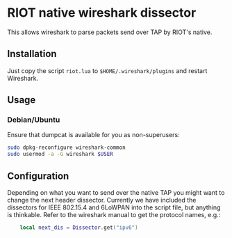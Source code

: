 # RIOT native wireshark dissector
This allows wireshark to parse packets send over TAP by RIOT's native.

## Installation
Just copy the script ``riot.lua`` to ``$HOME/.wireshark/plugins`` and restart
Wireshark.

## Usage
### Debian/Ubuntu
Ensure that dumpcat is available for you as non-superusers:

```bash
sudo dpkg-reconfigure wireshark-common
sudo usermod -a -G wireshark $USER
```

## Configuration
Depending on what you want to send over the native TAP you might want to change
the next header dissector. Currently we have included the dissectors for 
IEEE 802.15.4 and 6LoWPAN into the script file, but anything is thinkable.
Refer to the wireshark manual to get the protocol names, e.g.:

```lua
    local next_dis = Dissector.get("ipv6")
```
